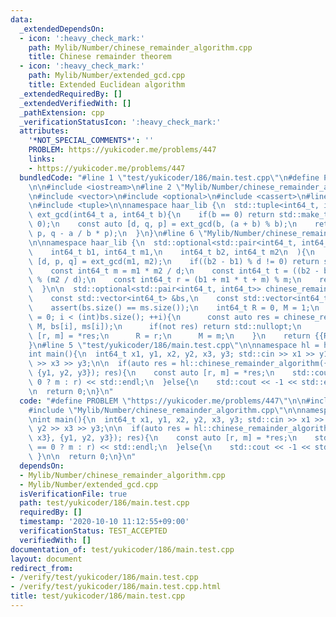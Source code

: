 ```yaml
---
data:
  _extendedDependsOn:
  - icon: ':heavy_check_mark:'
    path: Mylib/Number/chinese_remainder_algorithm.cpp
    title: Chinese remainder theorem
  - icon: ':heavy_check_mark:'
    path: Mylib/Number/extended_gcd.cpp
    title: Extended Euclidean algorithm
  _extendedRequiredBy: []
  _extendedVerifiedWith: []
  _pathExtension: cpp
  _verificationStatusIcon: ':heavy_check_mark:'
  attributes:
    '*NOT_SPECIAL_COMMENTS*': ''
    PROBLEM: https://yukicoder.me/problems/447
    links:
    - https://yukicoder.me/problems/447
  bundledCode: "#line 1 \"test/yukicoder/186/main.test.cpp\"\n#define PROBLEM \"https://yukicoder.me/problems/447\"\
    \n\n#include <iostream>\n#line 2 \"Mylib/Number/chinese_remainder_algorithm.cpp\"\
    \n#include <vector>\n#include <optional>\n#include <cassert>\n#line 2 \"Mylib/Number/extended_gcd.cpp\"\
    \n#include <tuple>\n\nnamespace haar_lib {\n  std::tuple<int64_t, int64_t, int64_t>\
    \ ext_gcd(int64_t a, int64_t b){\n    if(b == 0) return std::make_tuple(a, 1,\
    \ 0);\n    const auto [d, q, p] = ext_gcd(b, (a + b) % b);\n    return std::make_tuple(d,\
    \ p, q - a / b * p);\n  }\n}\n#line 6 \"Mylib/Number/chinese_remainder_algorithm.cpp\"\
    \n\nnamespace haar_lib {\n  std::optional<std::pair<int64_t, int64_t>> chinese_remainder_algorithm(\n\
    \    int64_t b1, int64_t m1,\n    int64_t b2, int64_t m2\n  ){\n    const auto\
    \ [d, p, q] = ext_gcd(m1, m2);\n    if((b2 - b1) % d != 0) return std::nullopt;\n\
    \    const int64_t m = m1 * m2 / d;\n    const int64_t t = ((b2 - b1) * p / d)\
    \ % (m2 / d);\n    const int64_t r = (b1 + m1 * t + m) % m;\n    return {{r, m}};\n\
    \  }\n\n  std::optional<std::pair<int64_t, int64_t>> chinese_remainder_algorithm(\n\
    \    const std::vector<int64_t> &bs,\n    const std::vector<int64_t> &ms\n  ){\n\
    \    assert(bs.size() == ms.size());\n    int64_t R = 0, M = 1;\n    for(int i\
    \ = 0; i < (int)bs.size(); ++i){\n      const auto res = chinese_remainder_algorithm(R,\
    \ M, bs[i], ms[i]);\n      if(not res) return std::nullopt;\n      const auto\
    \ [r, m] = *res;\n      R = r;\n      M = m;\n    }\n    return {{R, M}};\n  }\n\
    }\n#line 5 \"test/yukicoder/186/main.test.cpp\"\n\nnamespace hl = haar_lib;\n\n\
    int main(){\n  int64_t x1, y1, x2, y2, x3, y3; std::cin >> x1 >> y1 >> x2 >> y2\
    \ >> x3 >> y3;\n\n  if(auto res = hl::chinese_remainder_algorithm({x1, x2, x3},\
    \ {y1, y2, y3}); res){\n    const auto [r, m] = *res;\n    std::cout << (r ==\
    \ 0 ? m : r) << std::endl;\n  }else{\n    std::cout << -1 << std::endl;\n  }\n\
    \n  return 0;\n}\n"
  code: "#define PROBLEM \"https://yukicoder.me/problems/447\"\n\n#include <iostream>\n\
    #include \"Mylib/Number/chinese_remainder_algorithm.cpp\"\n\nnamespace hl = haar_lib;\n\
    \nint main(){\n  int64_t x1, y1, x2, y2, x3, y3; std::cin >> x1 >> y1 >> x2 >>\
    \ y2 >> x3 >> y3;\n\n  if(auto res = hl::chinese_remainder_algorithm({x1, x2,\
    \ x3}, {y1, y2, y3}); res){\n    const auto [r, m] = *res;\n    std::cout << (r\
    \ == 0 ? m : r) << std::endl;\n  }else{\n    std::cout << -1 << std::endl;\n \
    \ }\n\n  return 0;\n}\n"
  dependsOn:
  - Mylib/Number/chinese_remainder_algorithm.cpp
  - Mylib/Number/extended_gcd.cpp
  isVerificationFile: true
  path: test/yukicoder/186/main.test.cpp
  requiredBy: []
  timestamp: '2020-10-10 11:12:55+09:00'
  verificationStatus: TEST_ACCEPTED
  verifiedWith: []
documentation_of: test/yukicoder/186/main.test.cpp
layout: document
redirect_from:
- /verify/test/yukicoder/186/main.test.cpp
- /verify/test/yukicoder/186/main.test.cpp.html
title: test/yukicoder/186/main.test.cpp
---
```

